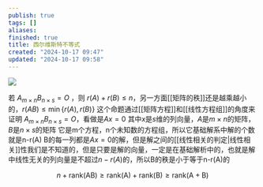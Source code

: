 ```yaml
---
publish: true
tags: []
aliases: 
finished: true
title: 西尔维斯特不等式
created: "2024-10-17 09:47"
updated: "2024-10-17 09:58"
---
```

![](https://img.hwenyi.tech/202410182136255.webp)

若 $A_{m\times n}B_{n\times s}=O$ ，则 $r(A)+r(B)\leqslant n$，另一方面[[矩阵的秩]]还是越乘越小的，$r(AB)\leqslant\min\{r(A),r(B)\}$
这个命题通过[[矩阵方程]]和[[线性方程组]]的角度来证明
$A_{m\times n}B_{n\times s}=O$，看做是$Ax=0$
其中$x$是$s$维的列向量，$A$是$m\times n$的矩阵，$B$是$n\times s$的矩阵
它是m个方程，n个未知数的方程组，所以它基础解系中解的个数就是n-r(A)
B的每一列都是$Ax=0$的解，但是解之间的[[线性相关的判定|线性相关]]性我们是不知道的，但是只要是解的向量，一定是在基础解析中的，也就是解中线性无关的列向量是不超过$n-r(A)$的，所以B的秩是小于等于n-r(A)的

$$n+\mathrm{rank(AB)}\geq\mathrm{rank(A)}+\mathrm{rank(B)}\geq\mathrm{rank(A+B)}$$